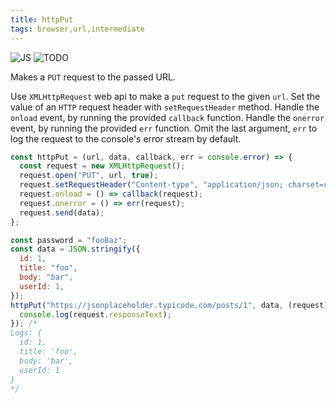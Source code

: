 ```yaml
---
title: httpPut
tags: browser,url,intermediate
---
```


![JS](https://img.shields.io/badge/supports-javascript-yellow.svg?style=flat-square)
![TODO](https://img.shields.io/badge///TODO-blue.svg?style=flat-square)

Makes a `PUT` request to the passed URL.

Use `XMLHttpRequest` web api to make a `put` request to the given `url`.
Set the value of an `HTTP` request header with `setRequestHeader` method.
Handle the `onload` event, by running the provided `callback` function.
Handle the `onerror` event, by running the provided `err` function.
Omit the last argument, `err` to log the request to the console's error stream by default.

```js
const httpPut = (url, data, callback, err = console.error) => {
  const request = new XMLHttpRequest();
  request.open("PUT", url, true);
  request.setRequestHeader("Content-type", "application/json; charset=utf-8");
  request.onload = () => callback(request);
  request.onerror = () => err(request);
  request.send(data);
};
```

```js
const password = "fooBaz";
const data = JSON.stringify({
  id: 1,
  title: "foo",
  body: "bar",
  userId: 1,
});
httpPut("https://jsonplaceholder.typicode.com/posts/1", data, (request) => {
  console.log(request.responseText);
}); /*
Logs: {
  id: 1,
  title: 'foo',
  body: 'bar',
  userId: 1
}
*/
```
